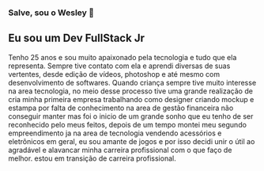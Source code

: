 ### Salve, sou o Wesley 👋
<h2> Eu sou um Dev FullStack Jr </h2>
<p> Tenho 25 anos e sou muito apaixonado pela tecnologia e tudo que ela representa. Sempre tive contato com ela e aprendi diversas de suas vertentes, desde edição de vídeos, photoshop e até mesmo com desenvolvimento de softwares. Quando criança sempre tive muito interesse na area tecnologia, no meio desse processo tive uma grande realização de cria minha primeira empresa trabalhando como designer criando mockup e estampa por falta de conhecimento na area de gestão financeira não conseguir manter mas foi o inicio de um grande sonho que eu tenho de ser reconhecido pelo meus feitos, depois de um tempo montei meu segundo empreendimento ja na area de tecnologia vendendo acessórios e eletrônicos em geral, eu sou amante de jogos e por isso decidi unir o útil ao agradável e alavancar minha carreira profissional com o que faço de melhor. estou em transição de carreira profissional. </p>

